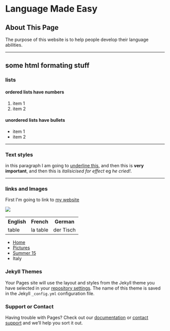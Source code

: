 
<h1>Language Made Easy</h1>

<h2>About This Page</h2>
<p>The purpose of this website is to help people develop their language abilities.</p>

<hr>

<h2>some html formating stuff</h2>
<h3>lists</h3>
<h4>ordered lists have numbers</h4>
<ol>
  <li>item 1</li>
  <li>item 2</li>
</ol>
  
  <h4>unordered lists have bullets</h4>
<ul>
  <li>item 1</li>
  <li>item 2</li>
</ul>
  
<hr>

<h3>Text styles</h3>
<p>in this paragraph I am going to <u>underline this</u>, and then this is <strong>very important</strong>, and then this is <em>italisicised for effect</em> eg <em> he cried!</em>.</p>

<hr>
<h3>links and Images</h3>
<p>First I'm going to link to <a href="https://www.youtube.com/?hl=en-GB&gl=GB">my website</a></p>

<img src="https://upload.wikimedia.org/wikipedia/commons/2/2f/Sign_language_families.png" />




<table>
  <tr>
    <th>English</th>
    <th>French</th>
    <th>German</th>
  </tr>
  <tr>
    <td>table</td>
    <td>la table</td>
    <td>der Tisch</td>
  </tr>
  
</table>

</body>
</html>


<ul class="breadcrumb">
  <li><a href="#">Home</a></li>
  <li><a href="#">Pictures</a></li>
  <li><a href="#">Summer 15</a></li>
  <li>Italy</li>
</ul>






### Jekyll Themes

Your Pages site will use the layout and styles from the Jekyll theme you have selected in your [repository settings](https://github.com/AnnabelleLognon/TEST1/settings). The name of this theme is saved in the Jekyll `_config.yml` configuration file.

### Support or Contact

Having trouble with Pages? Check out our [documentation](https://help.github.com/categories/github-pages-basics/) or [contact support](https://github.com/contact) and we’ll help you sort it out.


